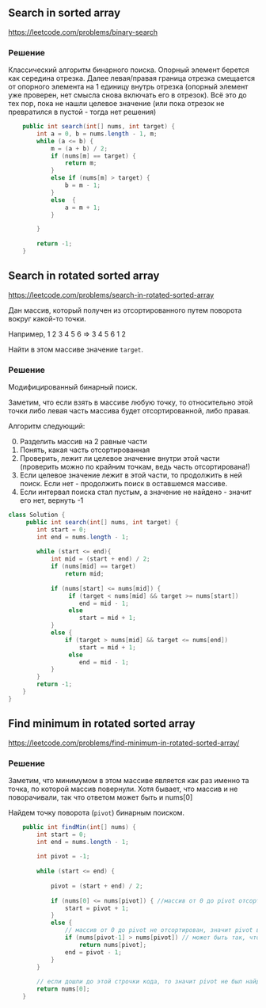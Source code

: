 ## Search in sorted array
https://leetcode.com/problems/binary-search
### Решение
Классический алгоритм бинарного поиска. Опорный элемент берется как середина отрезка. 
Далее левая/правая граница отрезка смещается от опорного элемента на 1 единицу внутрь отрезка 
(опорный элемент уже проверен, нет смысла снова включать его в отрезок). Всё это до тех пор, пока не нашли целевое значение 
(или пока отрезок не превратился в пустой - тогда нет решения)

```java
    public int search(int[] nums, int target) {
        int a = 0, b = nums.length - 1, m;
        while (a <= b) {
            m = (a + b) / 2;
            if (nums[m] == target) {
                return m;
            }
            else if (nums[m] > target) {
                b = m - 1;
            }
            else  {
                a = m + 1;
            }

        }
        
        return -1;
    }
```

## Search in rotated sorted array
https://leetcode.com/problems/search-in-rotated-sorted-array

Дан массив, который получен из отсортированного путем поворота вокруг какой-то точки.

Например, 1 2 3 4 5 6 => 3 4 5 6 1 2

Найти в этом массиве значение `target`.

### Решение
Модифицированный бинарный поиск.

Заметим, что если взять в массиве любую точку, то относительно этой точки либо левая часть массива будет отсортированной, либо правая.

Алгоритм следующий:

0. Разделить массив на 2 равные части
1. Понять, какая часть отсортированная
2. Проверить, лежит ли целевое значение внутри этой части (проверить можно по крайним точкам, ведь часть отсортирована!)
3. Если целевое значение лежит в этой части, то продолжить в ней поиск. Если нет - продолжить поиск в оставшемся массиве.
4. Если интервал поиска стал пустым, а значение не найдено - значит его нет, вернуть -1

```java
class Solution {
     public int search(int[] nums, int target) {
        int start = 0;
        int end = nums.length - 1;
          
        while (start <= end){
            int mid = (start + end) / 2;
            if (nums[mid] == target)
                return mid;
        
            if (nums[start] <= nums[mid]) {
                 if (target < nums[mid] && target >= nums[start]) 
                    end = mid - 1;
                 else
                    start = mid + 1;
            } 
            else {
                if (target > nums[mid] && target <= nums[end])
                    start = mid + 1;
                 else
                    end = mid - 1;
            }
        }
        return -1;
    }
}
```

## Find minimum in rotated sorted array

https://leetcode.com/problems/find-minimum-in-rotated-sorted-array/

### Решение

Заметим, что минимумом в этом массиве является как раз именно та точка, по которой массив повернули. Хотя бывает, что массив и не поворачивали, так что ответом может быть и nums[0]

Найдем точку поворота (`pivot`) бинарным поиском.

```java
    public int findMin(int[] nums) {
        int start = 0;
        int end = nums.length - 1;
        
        int pivot = -1;
        
        while (start <= end) {
            
            pivot = (start + end) / 2;
            
            if (nums[0] <= nums[pivot]) { //массив от 0 до pivot отсортирован => не подходит нам
                start = pivot + 1;
            } 
            else {
                // массив от 0 до pivot не отсортирован, значит pivot внутри него.
                if (nums[pivot-1] > nums[pivot]) // может быть так, что pivot уже найден, и дальше нет смысла искать
                    return nums[pivot];
                end = pivot - 1;
            }
        }
      
        // если дошли до этой строчки кода, то значит pivot не был найден
        return nums[0];
    }
```
